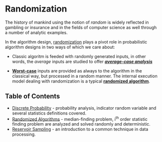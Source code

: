# Randomization

The history of mankind using the notion of _random_ is widely reflected in gambling or insurance and in the fields of computer science as well through a number of analytic examples.

In the algorithm design, [randomization](#randomization) plays a pivot role in probabilistic algorithm designs in two ways of which we care about:

* Classic algoritm is feeded with randomly generated inputs, in other words, the _average_ inputs are studied to offer [_**average-case analysis**_](../asymptotic-analysis.md)

* [**Worst-case**](../asymptotic-analysis.md) inputs are provided as always to the algorithm in the classical way, but processed in a random manner. The internal execution model dealing with randomization is a typical [**randomized algorithm**][randomized].

## Table of Contents

* [Discrete Probability](discrete-probability.md) - probability analysis, indicator random variable and several statistics definitions covered.
* [Randomized Algorithms][randomized] - median-finding problem, i<sup>th</sup> order statistic finding problem are analyzed and solved randomly and deterministic.
* [Reservoir Sampling](reservoir-sampling.md) - an introduction to a common technique in data processing.

[randomized]: randomized-algorithms.md
